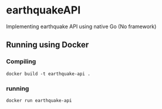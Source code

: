 # earthquakeAPI
Implementing earthquake API using native Go (No framework)


## Running using Docker

### Compiling

    docker build -t earthquake-api .

### running

    docker run earthquake-api


